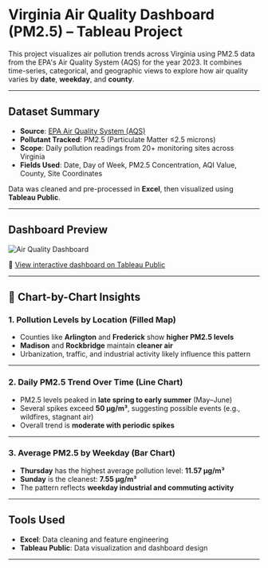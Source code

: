 # Virginia Air Quality Dashboard (PM2.5) – Tableau Project

This project visualizes air pollution trends across Virginia using PM2.5 data from the EPA's Air Quality System (AQS) for the year 2023. It combines time-series, categorical, and geographic views to explore how air quality varies by **date**, **weekday**, and **county**.

---

## Dataset Summary

- **Source**: [EPA Air Quality System (AQS)](https://www.epa.gov/aqs)
- **Pollutant Tracked**: PM2.5 (Particulate Matter ≤2.5 microns)
- **Scope**: Daily pollution readings from 20+ monitoring sites across Virginia
- **Fields Used**: Date, Day of Week, PM2.5 Concentration, AQI Value, County, Site Coordinates

Data was cleaned and pre-processed in **Excel**, then visualized using **Tableau Public**.

---

## Dashboard Preview

![Air Quality Dashboard](./dashboard.png)

📍 [View interactive dashboard on Tableau Public](https://public.tableau.com/views/air_quality_workbook_dashboard/VirginiaAirQualityAnalysis2023?:language=en-US&:sid=&:redirect=auth&:display_count=n&:origin=viz_share_link)

---

## 🔎 Chart-by-Chart Insights

### **1.** **Pollution Levels by Location (Filled Map)**
- Counties like **Arlington** and **Frederick** show **higher PM2.5 levels**
- **Madison** and **Rockbridge** maintain **cleaner air**
- Urbanization, traffic, and industrial activity likely influence this pattern

---

### **2.** **Daily PM2.5 Trend Over Time (Line Chart)**
- PM2.5 levels peaked in **late spring to early summer** (May–June)
- Several spikes exceed **50 μg/m³**, suggesting possible events (e.g., wildfires, stagnant air)
- Overall trend is **moderate with periodic spikes**

---

### **3.** **Average PM2.5 by Weekday (Bar Chart)**
- **Thursday** has the highest average pollution level: **11.57 μg/m³**
- **Sunday** is the cleanest: **7.55 μg/m³**
- The pattern reflects **weekday industrial and commuting activity**

---

## Tools Used
- **Excel**: Data cleaning and feature engineering
- **Tableau Public**: Data visualization and dashboard design

---

